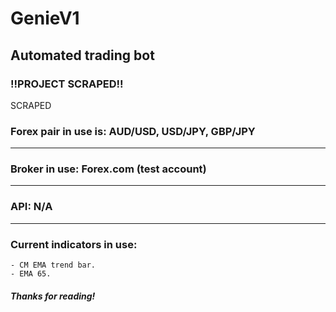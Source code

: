 # GenieV1
## Automated trading bot
### !!PROJECT SCRAPED!!
<p>SCRAPED
</p>

### Forex pair in use is: AUD/USD, USD/JPY, GBP/JPY
---
### Broker in use: Forex.com (test account)
---
### API: N/A
---
### Current indicators in use:

    - CM EMA trend bar.
    - EMA 65.

##### Thanks for reading!
